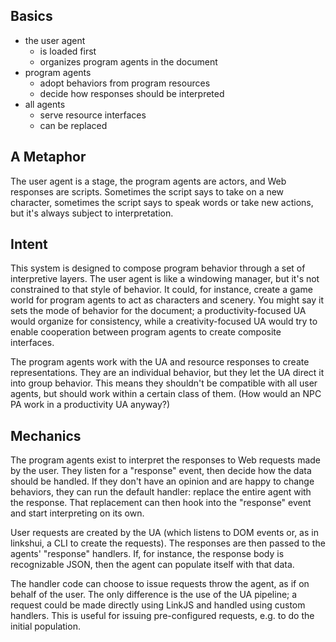 ## Basics

 - the user agent
   - is loaded first
   - organizes program agents in the document
 - program agents
   - adopt behaviors from program resources
   - decide how responses should be interpreted
 - all agents
   - serve resource interfaces
   - can be replaced

## A Metaphor

The user agent is a stage, the program agents are actors, and Web responses are scripts. Sometimes the script says to take on a new character, sometimes the script says to speak words or take new actions, but it's always subject to interpretation.

## Intent

This system is designed to compose program behavior through a set of interpretive layers. The user agent is like a windowing manager, but it's not constrained to that style of behavior. It could, for instance, create a game world for program agents to act as characters and scenery. You might say it sets the mode of behavior for the document; a productivity-focused UA would organize for consistency, while a creativity-focused UA would try to enable cooperation between program agents to create composite interfaces.

The program agents work with the UA and resource responses to create representations. They are an individual behavior, but they let the UA direct it into group behavior. This means they shouldn't be compatible with all user agents, but should work within a certain class of them. (How would an NPC PA work in a productivity UA anyway?)

## Mechanics

The program agents exist to interpret the responses to Web requests made by the user. They listen for a "response" event, then decide how the data should be handled. If they don't have an opinion and are happy to change behaviors, they can run the default handler: replace the entire agent with the response. That replacement can then hook into the "response" event and start interpreting on its own.

User requests are created by the UA (which listens to DOM events or, as in linkshui, a CLI to create the requests). The responses are then passed to the agents' "response" handlers. If, for instance, the response body is recognizable JSON, then the agent can populate itself with that data.

The handler code can choose to issue requests throw the agent, as if on behalf of the user. The only difference is the use of the UA pipeline; a request could be made directly using LinkJS and handled using custom handlers. This is useful for issuing pre-configured requests, e.g. to do the initial population.
